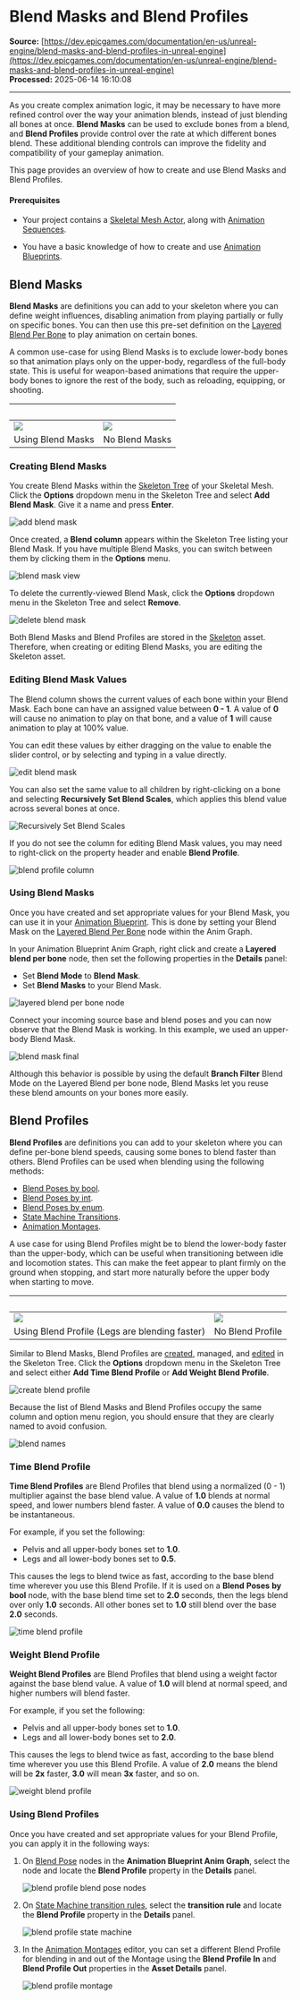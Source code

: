 # Blend Masks and Blend Profiles

**Source:** [https://dev.epicgames.com/documentation/en-us/unreal-engine/blend-masks-and-blend-profiles-in-unreal-engine](https://dev.epicgames.com/documentation/en-us/unreal-engine/blend-masks-and-blend-profiles-in-unreal-engine)  
**Processed:** 2025-06-14 16:10:08

---

As you create complex animation logic, it may be necessary to have more refined control over the way your animation blends, instead of just blending all bones at once. **Blend Masks** can be used to exclude bones from a blend, and **Blend Profiles** provide control over the rate at which different bones blend. These additional blending controls can improve the fidelity and compatibility of your gameplay animation.

This page provides an overview of how to create and use Blend Masks and Blend Profiles.

#### Prerequisites

-   Your project contains a [Skeletal Mesh Actor](/documentation/en-us/unreal-engine/skeletal-mesh-assets-in-unreal-engine), along with [Animation Sequences](/documentation/en-us/unreal-engine/animation-sequences-in-unreal-engine).
    
-   You have a basic knowledge of how to create and use [Animation Blueprints](/documentation/en-us/unreal-engine/animation-blueprints-in-unreal-engine).
    

## Blend Masks

**Blend Masks** are definitions you can add to your skeleton where you can define weight influences, disabling animation from playing partially or fully on specific bones. You can then use this pre-set definition on the [Layered Blend Per Bone](/documentation/en-us/unreal-engine/animation-blueprint-blend-nodes-in-unreal-engine#layeredblendperbone) to play animation on certain bones.

A common use-case for using Blend Masks is to exclude lower-body bones so that animation plays only on the upper-body, regardless of the full-body state. This is useful for weapon-based animations that require the upper-body bones to ignore the rest of the body, such as reloading, equipping, or shooting.

|   |   |
| --- | --- |
| ![](https://d1iv7db44yhgxn.cloudfront.net/documentation/images/cb1eb13d-c485-4ed0-b322-3b0f9fcb906e/blendmaskon.gif) | ![](https://d1iv7db44yhgxn.cloudfront.net/documentation/images/dd05128e-b1f5-4c8a-9c3d-33e015149df9/blendmaskoff.gif) |
| Using Blend Masks | No Blend Masks |

### Creating Blend Masks

You create Blend Masks within the [Skeleton Tree](/documentation/en-us/unreal-engine/blend-masks-and-blend-profiles-in-unreal-engine#headername) of your Skeletal Mesh. Click the **Options** dropdown menu in the Skeleton Tree and select **Add Blend Mask**. Give it a name and press **Enter**.

![add blend mask](https://d1iv7db44yhgxn.cloudfront.net/documentation/images/d4ae61b2-7abb-4c79-985f-8d9dadc243d2/blendmask1.png)

Once created, a **Blend column** appears within the Skeleton Tree listing your Blend Mask. If you have multiple Blend Masks, you can switch between them by clicking them in the **Options** menu.

![blend mask view](https://d1iv7db44yhgxn.cloudfront.net/documentation/images/a93aa4fc-2e39-4ee8-9a49-a05d70f58f6e/blendmask2.png)

To delete the currently-viewed Blend Mask, click the **Options** dropdown menu in the Skeleton Tree and select **Remove**.

![delete blend mask](https://d1iv7db44yhgxn.cloudfront.net/documentation/images/c5dc51d9-7dfe-4a78-936f-6a3cdf9a77a7/blendmask3.png)

Both Blend Masks and Blend Profiles are stored in the [Skeleton](/documentation/en-us/unreal-engine/skeletons-in-unreal-engine) asset. Therefore, when creating or editing Blend Masks, you are editing the Skeleton asset.

### Editing Blend Mask Values

The Blend column shows the current values of each bone within your Blend Mask. Each bone can have an assigned value between **0 - 1**. A value of **0** will cause no animation to play on that bone, and a value of **1** will cause animation to play at 100% value.

You can edit these values by either dragging on the value to enable the slider control, or by selecting and typing in a value directly.

![edit blend mask](https://d1iv7db44yhgxn.cloudfront.net/documentation/images/e471a2f5-8efd-492f-90dd-ff94531ac3e1/blendmask4.gif)

You can also set the same value to all children by right-clicking on a bone and selecting **Recursively Set Blend Scales**, which applies this blend value across several bones at once.

![Recursively Set Blend Scales](https://d1iv7db44yhgxn.cloudfront.net/documentation/images/92b36ecb-69a3-49e7-9ca8-815e5865c15c/blendmask5.gif)

If you do not see the column for editing Blend Mask values, you may need to right-click on the property header and enable **Blend Profile**.

![blend profile column](https://d1iv7db44yhgxn.cloudfront.net/documentation/images/1afa5834-7e7f-4f04-81fe-3c9f3be0e34c/blendmask8.png)

### Using Blend Masks

Once you have created and set appropriate values for your Blend Mask, you can use it in your [Animation Blueprint](/documentation/en-us/unreal-engine/animation-blueprints-in-unreal-engine). This is done by setting your Blend Mask on the [Layered Blend Per Bone](/documentation/en-us/unreal-engine/animation-blueprint-blend-nodes-in-unreal-engine#layeredblendperbone) node within the Anim Graph.

In your Animation Blueprint Anim Graph, right click and create a **Layered blend per bone** node, then set the following properties in the **Details** panel:

-   Set **Blend Mode** to **Blend Mask**.
-   Set **Blend Masks** to your Blend Mask.

![layered blend per bone node](https://d1iv7db44yhgxn.cloudfront.net/documentation/images/b8d8999e-a34e-4dbf-bd5e-5afab8d9876c/blendmask6.png)

Connect your incoming source base and blend poses and you can now observe that the Blend Mask is working. In this example, we used an upper-body Blend Mask.

![blend mask final](https://d1iv7db44yhgxn.cloudfront.net/documentation/images/976310cc-1fec-4fff-a339-e16219ff44c4/blendmask7.gif)

Although this behavior is possible by using the default **Branch Filter** Blend Mode on the Layered Blend per bone node, Blend Masks let you reuse these blend amounts on your bones more easily.

## Blend Profiles

**Blend Profiles** are definitions you can add to your skeleton where you can define per-bone blend speeds, causing some bones to blend faster than others. Blend Profiles can be used when blending using the following methods:

-   [Blend Poses by bool](/documentation/en-us/unreal-engine/animation-blueprint-blend-nodes-in-unreal-engine#blendposesbybool).
-   [Blend Poses by int](/documentation/en-us/unreal-engine/animation-blueprint-blend-nodes-in-unreal-engine#blendposesbyint).
-   [Blend Poses by enum](/documentation/en-us/unreal-engine/animation-blueprint-blend-nodes-in-unreal-engine#blendposesbyenum).
-   [State Machine Transitions](/documentation/en-us/unreal-engine/transition-rules-in-unreal-engine).
-   [Animation Montages](/documentation/en-us/unreal-engine/animation-montage-in-unreal-engine).

A use case for using Blend Profiles might be to blend the lower-body faster than the upper-body, which can be useful when transitioning between idle and locomotion states. This can make the feet appear to plant firmly on the ground when stopping, and start more naturally before the upper body when starting to move.

|   |   |
| --- | --- |
| ![](https://d1iv7db44yhgxn.cloudfront.net/documentation/images/6bd7e0da-d2ac-4fff-9a01-b57676cd29a4/blendprofileon.gif) | ![](https://d1iv7db44yhgxn.cloudfront.net/documentation/images/5de53942-ab9a-467c-a359-2a3a47a86ffc/blendprofileoff.gif) |
| Using Blend Profile (Legs are blending faster) | No Blend Profile |

Similar to Blend Masks, Blend Profiles are [created](/documentation/en-us/unreal-engine/blend-masks-and-blend-profiles-in-unreal-engine#creatingblendmasks), managed, and [edited](/documentation/en-us/unreal-engine/blend-masks-and-blend-profiles-in-unreal-engine#editingblendmaskvalues) in the Skeleton Tree. Click the **Options** dropdown menu in the Skeleton Tree and select either **Add Time Blend Profile** or **Add Weight Blend Profile**.

![create blend profile](https://d1iv7db44yhgxn.cloudfront.net/documentation/images/6a56c8fb-0ad7-4688-bc3d-f3a248d28f00/blendprofile1.png)

Because the list of Blend Masks and Blend Profiles occupy the same column and option menu region, you should ensure that they are clearly named to avoid confusion.

![blend names](https://d1iv7db44yhgxn.cloudfront.net/documentation/images/1316eeac-f780-46b0-b610-82129ed93204/blendnames.png)

### Time Blend Profile

**Time Blend Profiles** are Blend Profiles that blend using a normalized (0 - 1) multiplier against the base blend value. A value of **1.0** blends at normal speed, and lower numbers blend faster. A value of **0.0** causes the blend to be instantaneous.

For example, if you set the following:

-   Pelvis and all upper-body bones set to **1.0**.
-   Legs and all lower-body bones set to **0.5**.

This causes the legs to blend twice as fast, according to the base blend time wherever you use this Blend Profile. If it is used on a **Blend** **Poses** **by bool** node, with the base blend time set to **2.0** seconds, then the legs blend over only **1.0** seconds. All other bones set to **1.0** still blend over the base **2.0** seconds.

![time blend profile](https://d1iv7db44yhgxn.cloudfront.net/documentation/images/cc509d91-0390-4e7b-b57c-a096092dbb45/timeblend1.png)

### Weight Blend Profile

**Weight Blend Profiles** are Blend Profiles that blend using a weight factor against the base blend value. A value of **1.0** will blend at normal speed, and higher numbers will blend faster.

For example, if you set the following:

-   Pelvis and all upper-body bones set to **1.0**.
-   Legs and all lower-body bones set to **2.0**.

This causes the legs to blend twice as fast, according to the base blend time wherever you use this Blend Profile. A value of **2.0** means the blend will be **2x** faster, **3.0** will mean **3x** faster, and so on.

![weight blend profile](https://d1iv7db44yhgxn.cloudfront.net/documentation/images/8b8da87e-b01c-4e16-aad8-227fa23d1554/weightblendprofile1.png)

### Using Blend Profiles

Once you have created and set appropriate values for your Blend Profile, you can apply it in the following ways:

1.  On [Blend Pose](/documentation/en-us/unreal-engine/animation-blueprint-blend-nodes-in-unreal-engine#blendposesbyint) nodes in the **Animation Blueprint Anim Graph**, select the node and locate the **Blend Profile** property in the **Details** panel.
    
    ![blend profile blend pose nodes](https://d1iv7db44yhgxn.cloudfront.net/documentation/images/c5378d70-f4ef-4736-94ff-4d5dbd55dff3/usingblendprofile1.png)
    
2.  On [State Machine transition rules](/documentation/en-us/unreal-engine/transition-rules-in-unreal-engine), select the **transition rule** and locate the **Blend Profile** property in the **Details** panel.
    
    ![blend profile state machine](https://d1iv7db44yhgxn.cloudfront.net/documentation/images/fb4b5f2d-0282-4b7c-a3c8-7ffa3c0256c4/usingblendprofile2.png)
    
3.  In the [Animation Montages](/documentation/en-us/unreal-engine/animation-montage-in-unreal-engine) editor, you can set a different Blend Profile for blending in and out of the Montage using the **Blend Profile In** and **Blend Profile Out** properties in the **Asset Details** panel.
    
    ![blend profile montage](https://d1iv7db44yhgxn.cloudfront.net/documentation/images/8e56aa5a-b07d-464c-816d-cd868fab85d9/usingblendprofile3.png)